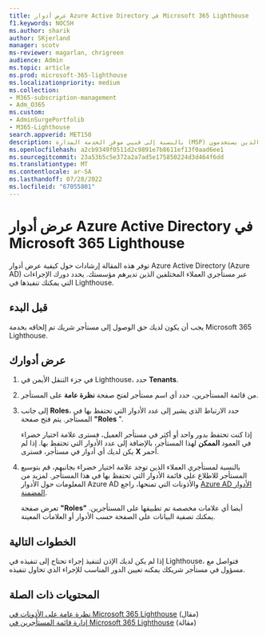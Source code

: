 ```yaml
---
title: عرض أدوار Azure Active Directory في Microsoft 365 Lighthouse
f1.keywords: NOCSH
ms.author: sharik
author: SKjerland
manager: scotv
ms-reviewer: magarlan, chrigreen
audience: Admin
ms.topic: article
ms.prod: microsoft-365-lighthouse
ms.localizationpriority: medium
ms.collection:
- M365-subscription-management
- Adm_O365
ms.custom:
- AdminSurgePortfolib
- M365-Lighthouse
search.appverid: MET150
description: بالنسبة إلى فنيي موفر الخدمة المدارة (MSP) الذين يستخدمون Microsoft 365 Lighthouse، تعرف على كيفية عرض أدوار Azure Active Directory (Azure AD) عبر مستأجري العملاء المختلفين الذين تديرهم مؤسستك.
ms.openlocfilehash: a2cb9349f0511d2c9891e7b8611ef13f0aad6ee1
ms.sourcegitcommit: 23a53b5c5e372a2a7ad5e175850224d3d464f6dd
ms.translationtype: MT
ms.contentlocale: ar-SA
ms.lasthandoff: 07/28/2022
ms.locfileid: "67055801"
---
```

# <a name="view-your-azure-active-directory-roles-in-microsoft-365-lighthouse"></a>عرض أدوار Azure Active Directory في Microsoft 365 Lighthouse

توفر هذه المقالة إرشادات حول كيفية عرض أدوار Azure Active Directory (Azure AD) عبر مستأجري العملاء المختلفين الذين تديرهم مؤسستك. يحدد دورك الإجراءات التي يمكنك تنفيذها في Lighthouse.

## <a name="before-you-begin"></a>قبل البدء

يجب أن يكون لديك حق الوصول إلى مستأجر شريك تم إلحاقه بخدمة Microsoft 365 Lighthouse.

## <a name="view-your-roles"></a>عرض أدوارك

1. في جزء التنقل الأيمن في Lighthouse، حدد **Tenants**.

2. من قائمة المستأجرين، حدد أي اسم مستأجر لفتح صفحة **نظرة عامة** على المستأجر.

3. إلى جانب **Roles**، حدد الارتباط الذي يشير إلى عدد الأدوار التي تحتفظ بها في المستأجر. يتم فتح صفحة **"Roles** ".

    إذا كنت تحتفظ بدور واحد أو أكثر في مستأجر العميل، فسترى علامة اختيار خضراء في العمود **الممكن** لهذا المستأجر، بالإضافة إلى عدد الأدوار التي تحتفظ بها. إذا لم يكن لديك أي أدوار في مستأجر، فسترى **X** أحمر.
 
4. بالنسبة لمستأجري العملاء الذين توجد علامة اختيار خضراء بجانبهم، قم بتوسيع المستأجر للاطلاع على قائمة الأدوار التي تحتفظ بها في هذا المستأجر. لمزيد من المعلومات حول الأدوار Azure AD والأذونات التي تمنحها، راجع [Azure AD الأدوار المضمنة](/azure/active-directory/roles/permissions-reference).

    تعرض صفحة **"Roles"** أيضا أي علامات مخصصة تم تطبيقها على المستأجرين. يمكنك تصفية البيانات على الصفحة حسب الأدوار أو العلامات المعينة.

## <a name="next-steps"></a>الخطوات التالية

إذا لم يكن لديك الإذن لتنفيذ إجراء تحتاج إلى تنفيذه في Lighthouse، فتواصل مع مسؤول في مستأجر شريكك يمكنه تعيين الدور المناسب للإجراء الذي تحاول تنفيذه.

## <a name="related-content"></a>المحتويات ذات الصلة

[نظرة عامة على الأذونات في Microsoft 365 Lighthouse](m365-lighthouse-overview-of-permissions.md) (مقال)\
[إدارة قائمة المستأجرين في Microsoft 365 Lighthouse](m365-lighthouse-manage-tenant-list.md) (مقالة)
